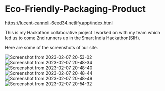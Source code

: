 # Eco-Friendly-Packaging-Product
https://lucent-cannoli-6eed34.netlify.app/index.html

This is my Hackathon collaborative project I worked on with my team which led us to come 2nd runners up in the Smart India Hackathon(SIH).

Here are some of the screenshots of our site.

![Screenshot from 2023-02-07 20-53-02](https://user-images.githubusercontent.com/72178665/217287047-a3eb3c6f-dcb5-4952-a847-44f5daeb32de.png)
![Screenshot from 2023-02-07 20-48-34](https://user-images.githubusercontent.com/72178665/217287074-4ccc6cd7-52c5-4241-8cb0-a6feb888a610.png)
![Screenshot from 2023-02-07 20-48-40](https://user-images.githubusercontent.com/72178665/217287079-946f01e0-446a-4d94-90e4-3713f07bb13d.png)
![Screenshot from 2023-02-07 20-48-44](https://user-images.githubusercontent.com/72178665/217287162-810d8d29-0d6b-43ca-a612-2a3fba8af867.png)
![Screenshot from 2023-02-07 20-48-49](https://user-images.githubusercontent.com/72178665/217287170-d707d134-f9b7-4efa-aba1-07144f11d828.png)
![Screenshot from 2023-02-07 20-54-32](https://user-images.githubusercontent.com/72178665/217287378-662cb5a2-604b-48d3-adc0-a536ba7b3147.png)
